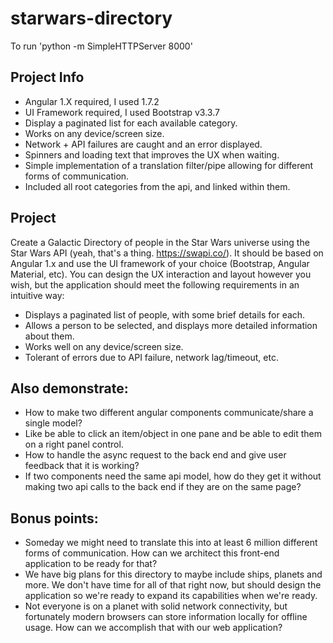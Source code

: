 # starwars-directory
To run 'python -m SimpleHTTPServer 8000'

## Project Info
* Angular 1.X required, I used 1.7.2
* UI Framework required, I used Bootstrap v3.3.7
* Display a paginated list for each available category.
* Works on any device/screen size.
* Network + API failures are caught and an error displayed.
* Spinners and loading text that improves the UX when waiting.
* Simple implementation of a translation filter/pipe allowing for different forms of communication.
* Included all root categories from the api, and linked within them.

## Project
Create a Galactic Directory of people in the Star Wars universe using the Star Wars API (yeah, that's a thing. https://swapi.co/). It should be based on Angular 1.x and use the UI framework of your choice (Bootstrap, Angular Material, etc). You can design the UX interaction and layout however you wish, but the application should meet the following requirements in an intuitive way:
* Displays a paginated list of people, with some brief details for each.
* Allows a person to be selected, and displays more detailed information about them.
* Works well on any device/screen size.
* Tolerant of errors due to API failure, network lag/timeout, etc.

## Also demonstrate:
* How to make two different angular components communicate/share a single model?
* Like be able to click an item/object in one pane and be able to edit them on a right panel control.
* How to handle the async request to the back end and give user feedback that it is working?
* If two components need the same api model, how do they get it without making two api calls to the back end if they are on the same page?

## Bonus points:
* Someday we might need to translate this into at least 6 million different forms of communication. How can we architect this front-end application to be ready for that?
* We have big plans for this directory to maybe include ships, planets and more. We don't have time for all of that right now, but should design the application so we're ready to expand its capabilities when we're ready.
* Not everyone is on a planet with solid network connectivity, but fortunately modern browsers can store information locally for offline usage. How can we accomplish that with our web application?
